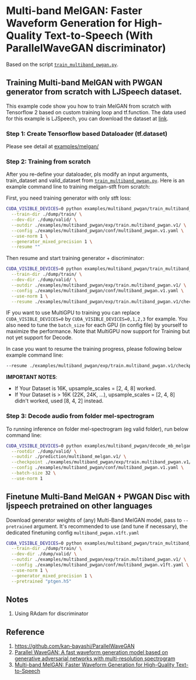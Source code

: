 # Multi-band MelGAN: Faster Waveform Generation for High-Quality Text-to-Speech (With ParallelWaveGAN discriminator)
Based on the script [`train_multiband_pwgan.py`](https://github.com/tensorspeech/TensorflowTTS/tree/master/examples/multiband_pwgan/train_multiband_pwgan.py).

## Training Multi-band MelGAN with PWGAN generator from scratch with LJSpeech dataset.
This example code show you how to train MelGAN from scratch with Tensorflow 2 based on custom training loop and tf.function. The data used for this example is LJSpeech, you can download the dataset at  [link](https://keithito.com/LJ-Speech-Dataset/).

### Step 1: Create Tensorflow based Dataloader (tf.dataset)
Please see detail at [examples/melgan/](https://github.com/tensorspeech/TensorflowTTS/tree/master/examples/melgan#step-1-create-tensorflow-based-dataloader-tfdataset)

### Step 2: Training from scratch
After you re-define your dataloader, pls modify an input arguments, train_dataset and valid_dataset from [`train_multiband_pwgan.py`](https://github.com/tensorspeech/TensorflowTTS/tree/master/examples/multiband_pwgan/train_multiband_pwgan.py). Here is an example command line to training melgan-stft from scratch:

First, you need training generator with only stft loss: 

```bash
CUDA_VISIBLE_DEVICES=0 python examples/multiband_pwgan/train_multiband_pwgan.py \
  --train-dir ./dump/train/ \
  --dev-dir ./dump/valid/ \
  --outdir ./examples/multiband_pwgan/exp/train.multiband_pwgan.v1/ \
  --config ./examples/multiband_pwgan/conf/multiband_pwgan.v1.yaml \
  --use-norm 1 \
  --generator_mixed_precision 1 \
  --resume ""
```

Then resume and start training generator + discriminator:

```bash
CUDA_VISIBLE_DEVICES=0 python examples/multiband_pwgan/train_multiband_pwgan.py \
  --train-dir ./dump/train/ \
  --dev-dir ./dump/valid/ \
  --outdir ./examples/multiband_pwgan/exp/train.multiband_pwgan.v1/ \
  --config ./examples/multiband_pwgan/conf/multiband_pwgan.v1.yaml \
  --use-norm 1 \
  --resume ./examples/multiband_pwgan/exp/train.multiband_pwgan.v1/checkpoints/ckpt-200000
```

IF you want to use MultiGPU to training you can replace `CUDA_VISIBLE_DEVICES=0` by `CUDA_VISIBLE_DEVICES=0,1,2,3` for example. You also need to tune the `batch_size` for each GPU (in config file) by yourself to maximize the performance. Note that MultiGPU now support for Training but not yet support for Decode. 

In case you want to resume the training progress, please following below example command line:

```bash
--resume ./examples/multiband_pwgan/exp/train.multiband_pwgan.v1/checkpoints/ckpt-100000
```

**IMPORTANT NOTES**:

- If Your Dataset is 16K, upsample_scales = [2, 4, 8] worked.
- If Your Dataset is > 16K (22K, 24K, ...), upsample_scales = [2, 4, 8] didn't worked, used [8, 4, 2] instead.

### Step 3: Decode audio from folder mel-spectrogram
To running inference on folder mel-spectrogram (eg valid folder), run below command line:

```bash
CUDA_VISIBLE_DEVICES=0 python examples/multiband_pwgan/decode_mb_melgan.py \
  --rootdir ./dump/valid/ \
  --outdir ./prediction/multiband_melgan.v1/ \
  --checkpoint ./examples/multiband_pwgan/exp/train.multiband_pwgan.v1/checkpoints/generator-940000.h5 \
  --config ./examples/multiband_pwgan/conf/multiband_pwgan.v1.yaml \
  --batch-size 32 \
  --use-norm 1
```

## Finetune Multi-Band MelGAN + PWGAN Disc with ljspeech pretrained on other languages
Download generator weights of (any) Multi-Band MelGAN model, pass to `--pretrained` argument.
It's recommended to use (and tune if necessary), the dedicated finetuning config `multiband_pwgan.v1ft.yaml`

```bash
CUDA_VISIBLE_DEVICES=0 python examples/multiband_pwgan/train_multiband_pwgan.py \
  --train-dir ./dump/train/ \
  --dev-dir ./dump/valid/ \
  --outdir ./examples/multiband_pwgan/exp/train.multiband_pwgan.v1/ \
  --config ./examples/multiband_pwgan/conf/multiband_pwgan.v1ft.yaml \
  --use-norm 1 \
  --generator_mixed_precision 1 \
  --pretrained "ptgen.h5"
```

## Notes
1. Using RAdam for discriminator

## Reference

1. https://github.com/kan-bayashi/ParallelWaveGAN
2. [Parallel WaveGAN: A fast waveform generation model based on generative adversarial networks with multi-resolution spectrogram](https://arxiv.org/abs/1910.11480)
3. [Multi-band MelGAN: Faster Waveform Generation for High-Quality Text-to-Speech](https://arxiv.org/abs/2005.05106)
